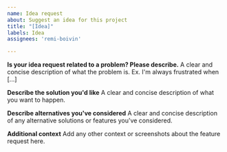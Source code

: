 ```yaml
---
name: Idea request
about: Suggest an idea for this project
title: "[Idea]"
labels: Idea
assignees: 'remi-boivin'

---
```


**Is your idea request related to a problem? Please describe.**
A clear and concise description of what the problem is. Ex. I'm always frustrated when [...]

**Describe the solution you'd like**
A clear and concise description of what you want to happen.

**Describe alternatives you've considered**
A clear and concise description of any alternative solutions or features you've considered.

**Additional context**
Add any other context or screenshots about the feature request here.
